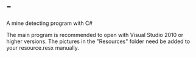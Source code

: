 # -
A mine detecting program with C#

The main program is recommended to open with Visual Studio 2010 or higher versions.
The pictures in the "Resources" folder need be added to your resource.resx manually.
